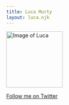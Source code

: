 ```yaml
---
title: Luca Murty
layout: luca.njk
---
```


<img alt="Image of Luca" height="150" width="150" src="/images/luca/luca-murty_2023.jpg" class="avatar-image">

[Follow me on Twitter](https://twitter.com/lucamurty)
